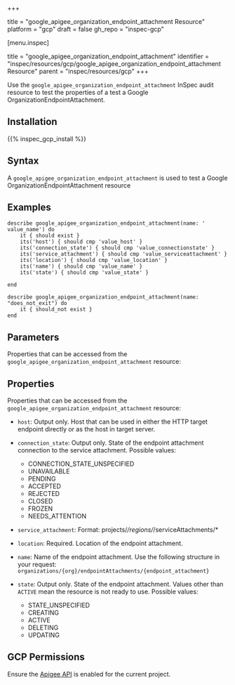 +++

title = "google_apigee_organization_endpoint_attachment Resource"
platform = "gcp"
draft = false
gh_repo = "inspec-gcp"


[menu.inspec]

title = "google_apigee_organization_endpoint_attachment"
identifier = "inspec/resources/gcp/google_apigee_organization_endpoint_attachment Resource"
parent = "inspec/resources/gcp"
+++

Use the `google_apigee_organization_endpoint_attachment` InSpec audit resource to test the properties of a test a Google OrganizationEndpointAttachment.

## Installation
{{% inspec_gcp_install %}}

## Syntax
A `google_apigee_organization_endpoint_attachment` is used to test a Google OrganizationEndpointAttachment resource

## Examples
```
describe google_apigee_organization_endpoint_attachment(name: ' value_name') do
	it { should exist }
	its('host') { should cmp 'value_host' }
	its('connection_state') { should cmp 'value_connectionstate' }
	its('service_attachment') { should cmp 'value_serviceattachment' }
	its('location') { should cmp 'value_location' }
	its('name') { should cmp 'value_name' }
	its('state') { should cmp 'value_state' }

end

describe google_apigee_organization_endpoint_attachment(name: "does_not_exit") do
	it { should_not exist }
end
```

## Parameters
Properties that can be accessed from the `google_apigee_organization_endpoint_attachment` resource:

## Properties
Properties that can be accessed from the `google_apigee_organization_endpoint_attachment` resource:


  * `host`: Output only. Host that can be used in either the HTTP target endpoint directly or as the host in target server.

  * `connection_state`: Output only. State of the endpoint attachment connection to the service attachment.
  Possible values:
    * CONNECTION_STATE_UNSPECIFIED
    * UNAVAILABLE
    * PENDING
    * ACCEPTED
    * REJECTED
    * CLOSED
    * FROZEN
    * NEEDS_ATTENTION

  * `service_attachment`: Format: projects/*/regions/*/serviceAttachments/*

  * `location`: Required. Location of the endpoint attachment.

  * `name`: Name of the endpoint attachment. Use the following structure in your request: `organizations/{org}/endpointAttachments/{endpoint_attachment}`

  * `state`: Output only. State of the endpoint attachment. Values other than `ACTIVE` mean the resource is not ready to use.
  Possible values:
    * STATE_UNSPECIFIED
    * CREATING
    * ACTIVE
    * DELETING
    * UPDATING


## GCP Permissions

Ensure the [Apigee API](https://console.cloud.google.com/apis/library/apigee.googleapis.com/) is enabled for the current project.
